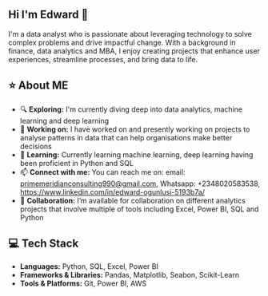## Hi I'm Edward 👋
I'm a data analyst who is passionate about leveraging technology to solve complex problems and drive impactful change. With a background in finance, data analytics and MBA, I enjoy creating projects that enhance user experiences, streamline processes, and bring data to life.

##  ⭐ About ME

- 🔍 **Exploring:** I'm currently diving deep into data analytics, machine learning and deep learning
- 💼 **Working on:** I have worked on and presently working on projects to analyse patterns in data that can help organisations make better decisions
- 🌱 **Learning:** Currently learning machine learning, deep learning having been proficient in Python and SQL
- 📫 **Connect with me:** You can reach me on: email: primemeridianconsulting990@gmail.com, Whatsapp: +2348020583538, https://www.linkedin.com/in/edward-ogunlusi-5193b7a/
- 👯 **Collaboration:** I’m available for collaboration on different analytics projects that involve multiple of tools including Excel, Power BI, SQL and Python

##  💻 Tech Stack

- **Languages:** Python, SQL, Excel, Power BI
- **Frameworks & Libraries:** Pandas, Matplotlib, Seabon, Scikit-Learn
- **Tools & Platforms:** Git, Power BI, AWS

